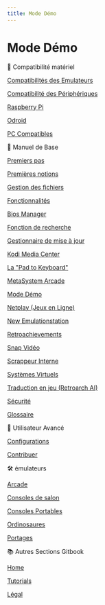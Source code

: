 ```yaml
---
title: Mode Démo
---
```


# Mode Démo

🔧 Compatibilité matériel

[Compatibilités des Emulateurs](/hardware-compatibility/emulators-compatibility)

[Compatibilité des Périphériques](/fr/compatibilite-materiels/compatibilite-des-peripheriques)

[Raspberry Pi](/fr/compatibilite/raspberry-pi)

[Odroid](/fr/compatibilite/odroid)

[PC Compatibles](/compatibility/compatible-pcs)

📔 Manuel de Base

[Premiers pas](/fr/manuel-de-base/premiers-pas)

[Premières notions](/fr/usage-basique/premieres-notions)

[Gestion des fichiers](/fr/usage-basique/gestion-des-fichiers)

[Fonctionnalités]()

[Bios Manager](gerenciamento-das-bios.md)

[Fonction de recherche](fonction-de-recherche.md)

[Gestionnaire de mise à jour](gestionnaire-de-mise-a-jour.md)

[Kodi Media Center](kodi-media-center/)

[La "Pad to Keyboard"](o-controle-para-teclado.md)

[MetaSystem Arcade](metasystem-arcade.md)

[Mode Démo](mode-demo.md)

[Netplay \(Jeux en Ligne\)](netplay-jeux-en-ligne/)

[New Emulationstation](new-emulationstation.md)

[Retroachievements](retroachievements.md)

[Snap Vidéo](snap-video.md)

[Scrappeur Interne](scrapper-interno.md)

[Systèmes Virtuels](systemes-virtuels.md)

[Traduction en jeu \(Retroarch AI\)](traducao-no-jogo-retroarch-ai.md)

[Sécurité](/fr/usage-basique/securite)

[Glossaire](/fr/usage-basique/glossaire)

🔨 Utilisateur Avancé

[Configurations](/fr/utilisateur-avance/configurations)

[Contribuer](/fr/presentation/contribuer)

🛠️ émulateurs

[Arcade](/fr/emulateurs/arcade)

[Consoles de salon](/fr/emulateurs/consoles-de-salon)

[Consoles Portables](/fr/emulateurs/consoles-portables)

[Ordinosaures](/fr/emulateurs/ordinosaures)

[Portages](/fr/emulateurs/ports)

📚 Autres Sections Gitbook

[Home](https://recalbox.gitbook.io/home/)

[Tutorials](https://recalbox.gitbook.io/tutorials/fr/)

[Légal](https://recalbox.gitbook.io/legal/)

